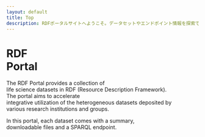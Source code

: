 ```yaml
---
layout: default
title: Top
description: RDFポータルサイトへようこそ。データセットやエンドポイント情報を探索できます。
---
```


<div id="TopTilingBackground">
  <!-- 背景データセットタイル -->
  <div class="dataset-tiles">
    <!-- JavaScriptで動的に生成 -->
  </div>
  
  <!-- メインコンテンツ -->
  <div class="p-hero p-hero--top">
    <h1 class="p-hero__title">RDF<br>Portal</h1>
    <p class="p-hero__description">
      The RDF Portal provides a collection of<br>
      life science datasets in RDF (Resource Description Framework).<br>
      The portal aims to accelerate<br>
      integrative utilization of the heterogeneous datasets deposited by<br>
      various research institutions and groups.
    </p>
    <p class="p-hero__subdescription">
      In this portal, each dataset comes with a summary,<br>
      downloadable files and a SPARQL endpoint.
    </p>
  </div>


</div>
